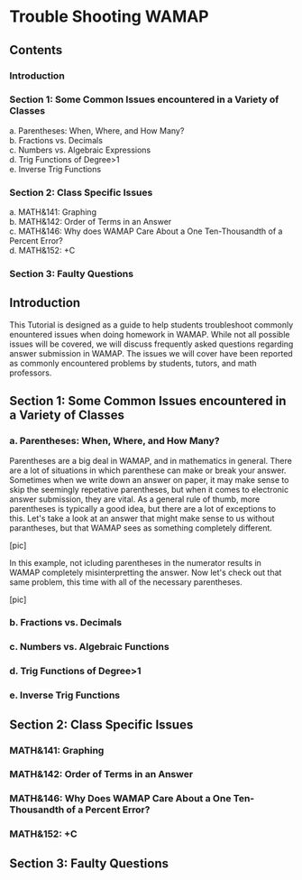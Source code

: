 # Trouble Shooting WAMAP
## Contents
### Introduction
### Section 1: Some Common Issues encountered in a Variety of Classes
a. Parentheses: When, Where, and How Many?  
b. Fractions vs. Decimals  
c. Numbers vs. Algebraic Expressions  
d. Trig Functions of Degree>1  
e. Inverse Trig Functions  
### Section 2: Class Specific Issues
a. MATH&141: Graphing  
b. MATH&142: Order of Terms in an Answer  
c. MATH&146: Why does WAMAP Care About a One Ten-Thousandth of a Percent Error?  
d. MATH&152: +C
### Section 3: Faulty Questions

## Introduction
This Tutorial is designed as a guide to help students troubleshoot commonly enountered issues when doing homework in WAMAP. While not all possible issues will be covered, we will discuss frequently asked questions regarding answer submission in WAMAP. The issues we will cover have been reported as commonly encountered problems by students, tutors, and math professors.

## Section 1: Some Common Issues encountered in a Variety of Classes
### a. Parentheses: When, Where, and How Many?
Parentheses are a big deal in WAMAP, and in mathematics in general. There are a lot of situations in which parenthese can make or break your answer. Sometimes when we write down an answer on paper, it may make sense to skip the seemingly repetative parentheses, but when it comes to electronic answer submission, they are vital. As a general rule of thumb, more parentheses is typically a good idea, but there are a lot of exceptions to this. Let's take a look at an answer that might make sense to us without parantheses, but that WAMAP sees as something completely different.  

[pic]  

In this example, not icluding parentheses in the numerator results in WAMAP completely misinterpretting the answer. Now let's check out that same problem, this time with all of the necessary parentheses.  

[pic]  

### b. Fractions vs. Decimals

### c. Numbers vs. Algebraic Functions

### d. Trig Functions of Degree>1

### e. Inverse Trig Functions

## Section 2: Class Specific Issues
### MATH&141: Graphing

### MATH&142: Order of Terms in an Answer

### MATH&146: Why Does WAMAP Care About a One Ten-Thousandth of a Percent Error?

### MATH&152: +C

## Section 3: Faulty Questions
